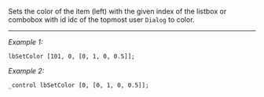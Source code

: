 Sets the color of the item (left) with the given index of the listbox or combobox with id idc of the topmost user `Dialog` to color.


---
*Example 1:*
```sqf
lbSetColor [101, 0, [0, 1, 0, 0.5]];
```

*Example 2:*
```sqf
_control lbSetColor [0, [0, 1, 0, 0.5]];
```